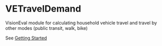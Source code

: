 # VETravelDemand
VisionEval module for calculating household vehicle travel and travel by other modes (public transit, walk, bike)

See [Getting Started](https://github.com/gregorbj/VisionEval/wiki/Getting-Started)